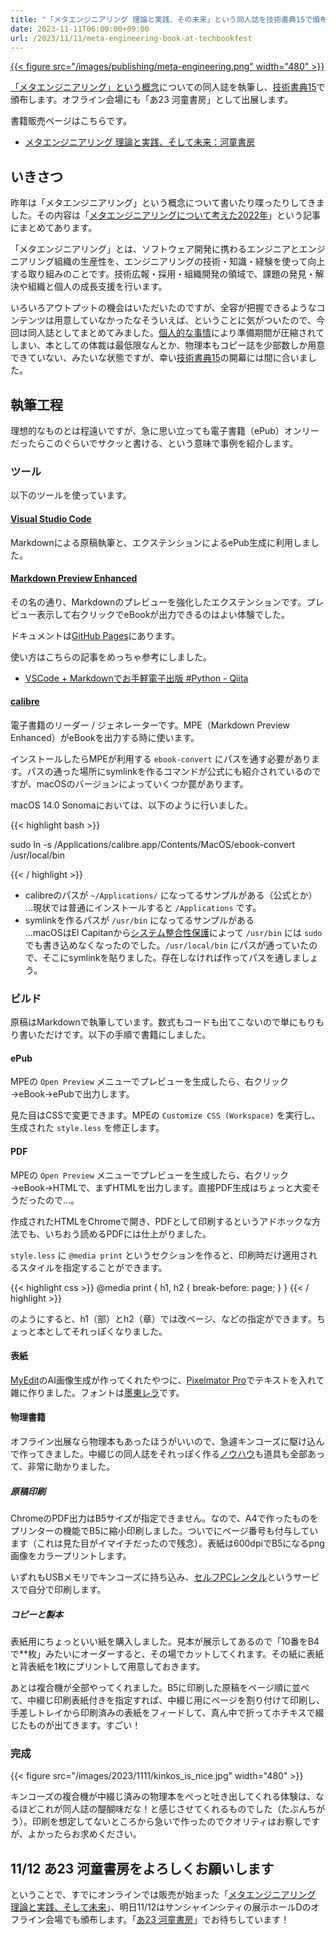 ```yaml
---
title: "「メタエンジニアリング 理論と実践、その未来」という同人誌を技術書典15で頒布します"
date: 2023-11-11T06:00:00+09:00
url: /2023/11/11/meta-engineering-book-at-techbookfest
---
```

<a href="https://techbookfest.org/product/1Vu6ceKBjEWu6Bv4WcBhYs">{{< figure src="/images/publishing/meta-engineering.png" width="480" >}}</a>

[「メタエンジニアリング」という概念](/2022/12/22/meta-engineering/)についての同人誌を執筆し、[技術書典15](https://techbookfest.org/event/tbf15)で頒布します。オフライン会場にも「あ23 河童書房」として出展します。

書籍販売ページはこちらです。

- [メタエンジニアリング 理論と実践、そして未来：河童書房](https://techbookfest.org/product/1Vu6ceKBjEWu6Bv4WcBhYs)

<!--more-->

## いきさつ

昨年は「メタエンジニアリング」という概念について書いたり喋ったりしてきました。その内容は「[メタエンジニアリングについて考えた2022年](/2022/12/22/meta-engineering/)」という記事にまとめてあります。

「メタエンジニアリング」とは、ソフトウェア開発に携わるエンジニアとエンジニアリング組織の生産性を、エンジニアリングの技術・知識・経験を使って向上する取り組みのことです。技術広報・採用・組織開発の領域で、課題の発見・解決や組織と個人の成長支援を行います。

いろいろアウトプットの機会はいただいたのですが、全容が把握できるようなコンテンツは用意していなかったなそういえば、ということに気がついたので、今回は同人誌としてまとめてみました。[個人的な事情](https://kwappa.net/blog/20231102/status_update/)により準備期間が圧縮されてしまい、本としての体裁は最低限なんとか、物理本もコピー誌を少部数しか用意できていない、みたいな状態ですが、幸い[技術書典15](https://techbookfest.org/event/tbf15)の開幕には間に合いました。

## 執筆工程

理想的なものとは程遠いですが、急に思い立っても電子書籍（ePub）オンリーだったらこのぐらいでサクッと書ける、という意味で事例を紹介します。

### ツール

以下のツールを使っています。

#### [Visual Studio Code](https://azure.microsoft.com/ja-jp/products/visual-studio-code)

Markdownによる原稿執筆と、エクステンションによるePub生成に利用しました。

#### [Markdown Preview Enhanced](https://marketplace.visualstudio.com/items?itemName=shd101wyy.markdown-preview-enhanced)

その名の通り、Markdownのプレビューを強化したエクステンションです。プレビュー表示して右クリックでeBookが出力できるのはよい体験でした。

ドキュメントは[GitHub Pages](https://shd101wyy.github.io/markdown-preview-enhanced/#/)にあります。

使い方はこちらの記事をめっちゃ参考にしました。

- [VSCode + Markdownでお手軽電子出版 #Python - Qiita](https://qiita.com/ysugimura_it/items/21d1d39b643a0763e6d9)

#### [calibre](https://calibre-ebook.com/download)

電子書籍のリーダー / ジェネレーターです。MPE（Markdown Preview Enhanced）がeBookを出力する時に使います。

インストールしたらMPEが利用する `ebook-convert` にパスを通す必要があります。パスの通った場所にsymlinkを作るコマンドが公式にも紹介されているのですが、macOSのバージョンによっていくつか罠があります。

macOS 14.0 Sonomaにおいては、以下のように行いました。

{{< highlight bash >}}

sudo ln -s /Applications/calibre.app/Contents/MacOS/ebook-convert /usr/local/bin

{{< / highlight >}}

- calibreのパスが `~/Applications/` になってるサンプルがある（公式とか）  
    …現状では普通にインストールすると `/Applications` です。
- symlinkを作るパスが `/usr/bin` になってるサンプルがある  
    …macOSはEl Capitanから[システム整合性保護](https://support.apple.com/ja-jp/102149)によって `/usr/bin` には `sudo` でも書き込めなくなったのでした。`/usr/local/bin` にパスが通っていたので、そこにsymlinkを貼りました。存在しなければ作ってパスを通しましょう。

### ビルド

原稿はMarkdownで執筆しています。数式もコードも出てこないので単にもりもり書いただけです。以下の手順で書籍にしました。

#### ePub

MPEの `Open Preview` メニューでプレビューを生成したら、右クリック→eBook→ePubで出力します。

見た目はCSSで変更できます。MPEの `Customize CSS (Workspace)` を実行し、生成された `style.less` を修正します。

#### PDF

MPEの `Open Preview` メニューでプレビューを生成したら、右クリック→eBook→HTMLで、まずHTMLを出力します。直接PDF生成はちょっと大変そうだったので…。

作成されたHTMLをChromeで開き、PDFとして印刷するというアドホックな方法でも、いちおう読めるPDFには仕上がりました。

`style.less` に `@media print` というセクションを作ると、印刷時だけ適用されるスタイルを指定することができます。

{{< highlight css >}}
@media print {
    h1, h2 {
        break-before: page;
    }
}
{{< / highlight >}}

のようにすると、h1（部）とh2（章）では改ページ、などの指定ができます。ちょっと本としてそれっぽくなりました。

#### 表紙

[MyEdit](https://myedit.online/jp/photo-editor)のAI画像生成が作ってくれたやつに、[Pixelmator Pro](https://www.pixelmator.com/pro/)でテキストを入れて雑に作りました。フォントは[墨東レラ](https://www.type-labo.jp/Hanpubokutohrera.html)です。

#### 物理書籍

オフライン出展なら物理本もあったほうがいいので、急遽キンコーズに駆け込んで作ってきました。中綴じの同人誌をそれっぽく作る[ノウハウ](https://www.kinkos.co.jp/column/saddle-stitching-function-copy-machine/)も道具も全部あって、非常に助かりました。

##### 原稿印刷

ChromeのPDF出力はB5サイズが指定できません。なので、A4で作ったものをプリンターの機能でB5に縮小印刷しました。ついでにページ番号も付与しています（これは見た目がイマイチだったので残念）。表紙は600dpiでB5になるpng画像をカラープリントします。

いずれもUSBメモリでキンコーズに持ち込み、[セルフPCレンタル](https://www.kinkos.co.jp/service/self-pc)というサービスで自分で印刷します。

##### コピーと製本

表紙用にちょっといい紙を購入しました。見本が展示してあるので「10番をB4で**枚」みたいにオーダーすると、その場でカットしてくれます。その紙に表紙と背表紙を1枚にプリントして用意しておきます。

あとは複合機が全部やってくれました。B5に印刷した原稿をページ順に並べて、中綴じ印刷表紙付きを指定すれば、中綴じ用にページを割り付けて印刷し、手差しトレイから印刷済みの表紙をフィードして、真ん中で折ってホチキスで綴じたものが出てきます。すごい！

### 完成

{{< figure src="/images/2023/1111/kinkos_is_nice.jpg" width="480" >}}

キンコーズの複合機が中綴じ済みの物理本をぺっと吐き出してくれる体験は、なるほどこれが同人誌の醍醐味だな！と感じさせてくれるものでした（たぶんちがう）。印刷を想定してないところから急いで作ったのでクオリティはお察しですが、よかったらお求めください。

## 11/12 あ23 河童書房をよろしくお願いします

ということで、すでにオンラインでは販売が始まった「[メタエンジニアリング 理論と実践、そして未来](https://techbookfest.org/product/1Vu6ceKBjEWu6Bv4WcBhYs)」、明日11/12はサンシャインシティの展示ホールDのオフライン会場でも頒布します。「[あ23 河童書房](https://techbookfest.org/organization/50060059)」でお待ちしています！
